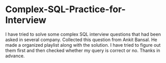 # Complex-SQL-Practice-for-Interview
I have tried to solve some complex SQL interview questions that had been asked in several company. Collected this question from Ankit Bansal. He made a organized playlist along with the solution. I have tried to figure out them first and then checked whether my query is correct or no. Thanks in advance. 

